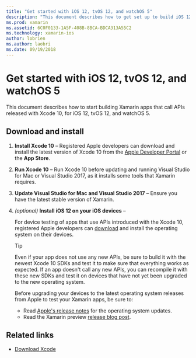 ```yaml
---
title: "Get started with iOS 12, tvOS 12, and watchOS 5"
description: "This document describes how to get set up to build iOS 12, tvOS 12, and watchOS 5 apps with Xamarin. It discusses how to download Xcode 10 and update Visual Studio for Mac and Visual Studio 2017."
ms.prod: xamarin
ms.assetid: 6C0F0133-1A5F-408B-8BCA-BDCA313A55C2
ms.technology: xamarin-ios
author: lobrien
ms.author: laobri
ms.date: 09/19/2018
---
```

# Get started with iOS 12, tvOS 12, and watchOS 5

This document describes how to start building Xamarin apps that call
APIs released with Xcode 10, for iOS 12, tvOS 12, and watchOS 5.

## Download and install

1. **Install Xcode 10** –
   Registered Apple developers can download and install the latest version
   of Xcode 10 from the
   [Apple Developer Portal](https://developer.apple.com/download/) or the **App Store**.

2. **Run Xcode 10** – Run Xcode 10 before updating and running Visual
   Studio for Mac or Visual Studio 2017, as it installs some tools that
   Xamarin requires.

3. **Update Visual Studio for Mac and Visual Studio 2017** – Ensure you have the latest stable version of Xamarin.

4. _(optional)_ **Install iOS 12 on your iOS devices** –

   For device testing of apps that use APIs introduced with the Xcode 10,
   registered Apple developers can [download](https://developer.apple.com/download)
   and install the operating system on their devices.

   > [!TIP]
   > Even if your app does not use any new APIs, be sure to build it with
   > the newest Xcode 10 SDKs and test it to make sure that everything works
   > as expected. If an app doesn't call any new APIs, you can recompile it
   > with these new SDKs and test it on devices that have not yet been
   > upgraded to the new operating system.
   >
   > Before upgrading your devices to the latest operating system releases
   > from Apple to test your Xamarin apps, be sure to:
   >
   > - Read [Apple's release notes](https://developer.apple.com/download/)
   >   for the operating system updates.
   > - Read the Xamarin preview
   >   [release blog post](https://releases.xamarin.com/preview-release-xcode-10-beta-6/).

## Related links

- [Download Xcode](https://developer.apple.com/download/)
